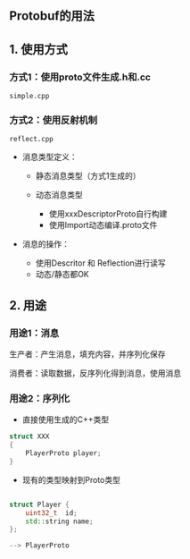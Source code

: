 Protobuf的用法
--------------

## 1. 使用方式


### 方式1：使用proto文件生成.h和.cc

```
simple.cpp
```

### 方式2：使用反射机制

```
reflect.cpp
```

 - 消息类型定义：
     - 静态消息类型（方式1生成的）
     
     - 动态消息类型
       - 使用xxxDescriptorProto自行构建
       - 使用Import动态编译.proto文件
       
 - 消息的操作：
    - 使用Descritor 和 Reflection进行读写
    - 动态/静态都OK
    

## 2. 用途    
    
### 用途1：消息

生产者：产生消息，填充内容，并序列化保存

消费者：读取数据，反序列化得到消息，使用消息

    
### 用途2：序列化

 - 直接使用生成的C++类型
 
``` c++
struct XXX 
{
    PlayerProto player;
}

```
 
 - 现有的类型映射到Proto类型
 
``` c++

struct Player {
    uint32_t  id;
    std::string name;
};

--> PlayerProto

```